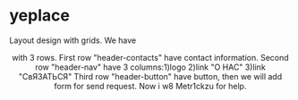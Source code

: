 # yeplace
Layout design with grids.
We have <header> with 3 rows.
First row "header-contacts" have contact information.
Second row "header-nav" have 3 columns:1)logo
                                       2)link "О НАС"
                                       3)link "СвЯЗАТЬСЯ"
Third row "header-button" have button, then we will add form for send request.
Now i w8 Metr1ckzu for help.
                                       
